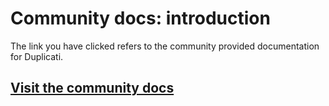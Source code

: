 # Community docs: introduction

The link you have clicked refers to the community provided documentation for Duplicati.

## [Visit the community docs](https://prev-docs.duplicati.com/en/latest/01-introduction/)

